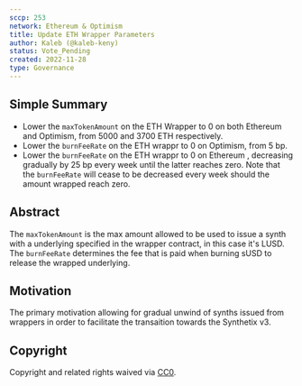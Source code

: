 ```yaml
---
sccp: 253
network: Ethereum & Optimism
title: Update ETH Wrapper Parameters
author: Kaleb (@kaleb-keny)
status: Vote_Pending
created: 2022-11-28
type: Governance
---
```


<!--You can leave these HTML comments in your merged SCCP and delete the visible duplicate text guides, they will not appear and may be helpful to refer to if you edit it again. This is the suggested template for new SCCPs. Note that an SCCP number will be assigned by an editor. When opening a pull request to submit your SCCP, please use an abbreviated title in the filename, `sccp-draft_title_abbrev.md`. The title should be 44 characters or less.-->

## Simple Summary

<!--"If you can't explain it simply, you don't understand it well enough." Provide a simplified and layman-accessible explanation of the SCCP.-->

- Lower the `maxTokenAmount` on the ETH Wrapper to 0 on both Ethereum and Optimism, from 5000 and 3700 ETH respectively.
- Lower the `burnFeeRate` on the ETH wrappr to 0 on Optimism, from 5 bp.
- Lower the `burnFeeRate` on the ETH wrappr to 0 on Ethereum , decreasing gradually by 25 bp every week until the latter reaches zero. Note that the `burnFeeRate` will cease to be decreased every week should the amount wrapped reach zero.

## Abstract

<!--A short (~200 word) description of the variable change proposed.-->

The `maxTokenAmount` is the max amount allowed to be used to issue a synth with a underlying specified in the wrapper contract, in this case it's LUSD.
The `burnFeeRate` determines the fee that is paid when burning sUSD to release the wrapped underlying.

## Motivation

<!--The motivation is critical for SCCPs that want to update variables within Synthetix. It should clearly explain why the existing variable is not incentive aligned. SCCP submissions without sufficient motivation may be rejected outright.-->

The primary motivation allowing for gradual unwind of synths issued from wrappers in order to facilitate the transaition towards the Synthetix v3.

## Copyright

Copyright and related rights waived via [CC0](https://creativecommons.org/publicdomain/zero/1.0/).